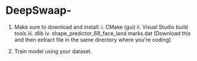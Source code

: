 # DeepSwaap-
1. Make sure to download and install:
i. CMake (gui)
ii. Visual Studio build tools
iii. dlib
iv. shape_predictor_68_face_land marks.dat (Download this and then extract file in the same directory where you're coding)

2. Train model using your dataset.
